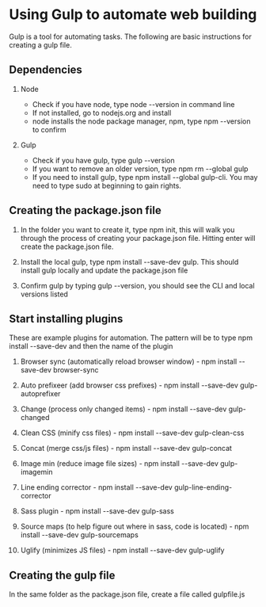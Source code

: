 # Using Gulp to automate web building

Gulp is a tool for automating tasks. The following are basic instructions for creating a gulp file.

## Dependencies

1. Node

   - Check if you have node, type node --version in command line
   - If not installed, go to nodejs.org and install
   - node installs the node package manager, npm, type npm --version to confirm

2. Gulp

   - Check if you have gulp, type gulp --version
   - If you want to remove an older version, type npm rm --global gulp
   - If you need to install gulp, type npm install --global gulp-cli. You may need to type sudo at beginning to gain rights.

## Creating the package.json file

1. In the folder you want to create it, type npm init, this will walk you through the process of creating your package.json file. Hitting enter will create the package.json file.

2. Install the local gulp, type npm install --save-dev gulp. This should install gulp locally and update the package.json file

3. Confirm gulp by typing gulp --version, you should see the CLI and local versions listed

## Start installing plugins

These are example plugins for automation. The pattern will be to type npm install --save-dev and then the name of the plugin

1. Browser sync (automatically reload browser window) - npm install --save-dev browser-sync

2. Auto prefixeer (add browser css prefixes) - npm install --save-dev gulp-autoprefixer

3. Change (process only changed items) - npm install --save-dev gulp-changed

4. Clean CSS (minify css files) - npm install --save-dev gulp-clean-css

5. Concat (merge css/js files) - npm install --save-dev gulp-concat

6. Image min (reduce image file sizes) - npm install --save-dev gulp-imagemin

7. Line ending corrector - npm install --save-dev gulp-line-ending-corrector

8. Sass plugin - npm install --save-dev gulp-sass

9. Source maps (to help figure out where in sass, code is located) - npm install --save-dev gulp-sourcemaps

10. Uglify (minimizes JS files) - npm install --save-dev gulp-uglify

## Creating the gulp file

In the same folder as the package.json file, create a file called gulpfile.js